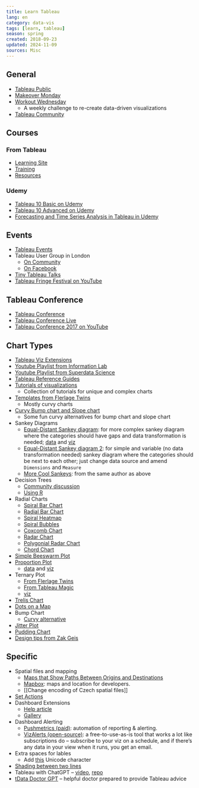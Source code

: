 ```yaml
---
title: Learn Tableau
lang: en
category: data-vis
tags: [learn, tableau]
season: spring
created: 2018-09-23
updated: 2024-11-09
sources: Misc
---
```


## General
- [Tableau Public](https://public.tableau.com/en-gb/gallery)
- [Makeover Monday](https://www.makeovermonday.co.uk/)
- [Workout Wednesday](http://www.workout-wednesday.com/)
	- A weekly challenge to re-create data-driven visualizations
- [Tableau Community](https://www.tableau.com/community)

## Courses
### From Tableau
- [Learning Site](https://www.tableau.com/learn)
- [Training](https://www.tableau.com/learn/classroom)
- [Resources](https://www.tableau.com/trial-resources)

### Udemy
- [Tableau 10 Basic on Udemy](https://www.udemy.com/tableau10/)
- [Tableau 10 Advanced on Udemy](https://www.udemy.com/tableau10-advanced/learn/v4/overview)
- [Forecasting and Time Series Analysis in Tableau in Udemy](https://www.udemy.com/forecasting-and-time-series-analysis-in-tableau/)

## Events
- [Tableau Events](https://www.tableau.com/community/events)
- Tableau User Group in London
	- [On Community](https://community.tableau.com/groups/london/content)
	- [On Facebook](https://tableaulondontug.facebook.com/)
- [Tiny Tableau Talks](http://tinytableautalks.com/events/)
- [Tableau Fringe Festival on YouTube](https://www.youtube.com/channel/UCYhaq6WGQPwCvrmDBktIH9g/videos)

## Tableau Conference
- [Tableau Conference](https://www.tableau.com/community/events/conference)
- [Tableau Conference Live](http://tclive.tableau.com/)
- [Tableau Conference 2017 on YouTube](https://www.youtube.com/playlist?list=PL_qx68DwhYA8hi22EeVgfxQLmDMDyd049)

## Chart Types
- [Tableau Viz Extensions](https://www.tableau.com/blog/visual-analytics-tableau-viz-extensions)
- [Youtube Playlist from Information Lab](https://www.youtube.com/playlist?list=PL_t5OlLHbVGxFSiWXUsEQrDPvFd1Nhxiu)
- [Youtube Playlist from Superdata Science](https://www.youtube.com/playlist?list=PLE50-dh6JzC450Hn6EjPM238yZUPs-RQ1)
- [Tableau Reference Guides](http://www.tableaureferenceguide.com/)
- [Tutorials of visualizations](https://public.tableau.com/app/profile/lilla.rasztik/viz/Tutorialsofvisualizations/Tutorial)
	- Collection of tutorials for unique and complex charts
- [Templates from Flerlage Twins](https://www.flerlagetwins.com/search/label/Templates)
	- Mostly curvy charts
- [Curvy Bump chart and Slope chart](https://www.flerlagetwins.com/2019/03/curvy-bump-chart-slope-chart-template_27.html)
	- Some fun curvy alternatives for bump chart and slope chart
- Sankey Diagrams
	- [Equal-Distant Sankey diagram](https://www.flerlagetwins.com/2018/04/sankey-template.html): for more complex sankey diagram where the categories should have gaps and data transformation is needed; [data](../__files/Equal-Width-Sankey-Template.xlsx) and [viz](../__files/Equal-Width-Sankey-Template.twbx)
	- [Equal-Distant Sankey diagram 2](https://www.theinformationlab.co.uk/2018/03/09/build-sankey-diagram-tableau-without-data-prep-beforehand/): for simple and variable (no data transformation needed) sankey diagram where the categories should be next to each other; just change data source and amend `Dimensions` and `Measure`
	- [More Cool Sankeys](https://www.flerlagetwins.com/2019/04/more-sankey-templates.html): from the same author as above
- Decision Trees
	- [Community discussion](https://community.tableau.com/s/question/0D54T00000C5Q1ISAV/decision-trees-flow-diagrams-sankeys-in-tableau-here-is-a-solution-)
	- [Using R](https://boraberan.wordpress.com/2014/02/07/decision-trees-in-tableau-using-r/)
- Radial Charts
	- [Spiral Bar Chart](https://www.flerlagetwins.com/2020/03/how-i-created-this-spiral-chartand-why.html)
	- [Radial Bar Chart](https://www.thedataschool.com.au/jethro-chen/the-radial-bar-chart-in-tableau-tutorial/)
	- [Spiral Heatmap](https://vizartpandey.com/tableau-introduction-to-spiral-heatmap/)
	- [Spiral Bubbles](https://questionsindataviz.com/2017/01/17/how-did-i-create-the-spiral-chart/)
	- [Coxcomb Chart](https://www.flerlagetwins.com/2021/12/coxcomb.html)
	- [Radar Chart](https://www.flerlagetwins.com/2019/03/radar-charts.html)
	- [Polygonial Radar Chart](https://www.robertoreif.com/blog/2018/1/8/how-to-make-circular-and-polygon-radial-charts)
	- [Chord Chart](https://public.tableau.com/app/profile/m.azhar/viz/ChordsTutorial_16676885219100/TreeofLife)
- [Simple Beeswarm Plot](https://www.flerlagetwins.com/2020/11/beeswarm.html)
- [Proportion Plot](https://www.flerlagetwins.com/2021/02/proportion-plot.html)
	- [data](../__files/Proportion-Plot-Template.xlsx) and [viz](../__files/Proportion-Plot-Template.twbx)
- Ternary Plot
	- [From Flerlage Twins](https://www.flerlagetwins.com/2019/08/ternary.html)
	- [From Tableau Magic](https://tableaumagic.com/creating-ternary-plots-in-tableau/)
	- [viz](../__files/Ternary-Plot.twbx)
- [Trelis Chart](https://www.vizwiz.com/2021/02/trellis-chart.html)
- [Dots on a Map](https://www.vizwiz.com/2020/10/dots-on-a-map.html)
- Bump Chart
	- [Curvy alternative](https://www.flerlagetwins.com/2019/03/curvy-bump-chart-slope-chart-template_27.html)
- [Jitter Plot](https://www.thedataschool.co.uk/michael-mcfadden/tableau-tutorials-build-jitter-plot)
- [Pudding Chart](https://vizzendata.com/2019/05/15/guest-post-how-to-create-a-plum-pudding-chart-circular-waffle-chart/)
- [Design tips from Zak Geis](https://public.tableau.com/app/profile/zakgeis)


## Specific
- Spatial files and mapping
    - [Maps that Show Paths Between Origins and Destinations](https://onlinehelp.tableau.com/current/pro/desktop/en-us/maps_howto_origin_destination.html)
	- [Mapbox](https://www.mapbox.com/): maps and location for developers.
	- [[Change encoding of Czech spatial files]]
- [Set Actions](https://www.artofthevizable.com/?mc_cid=75e8be54c0&mc_eid=6253eeeab0)
- Dashboard Extensions
	- [Help article](https://help.tableau.com/current/pro/desktop/en-gb/dashboard_extensions.htm)
	- [Gallery](https://extensiongallery.tableau.com/extensions?version=2020.3&per-page=50)
- Dashboard Alerting
	- [Pushmetrics (paid)](https://pushmetrics.io/): automation of reporting & alerting.
	- [VizAlerts (open-source)](https://community.tableau.com/s/group/0F94T000000gQijSAE/vizalerts): a free-to-use-as-is tool that works a lot like subscriptions do – subscribe to your viz on a schedule, and if there’s any data in your view when it runs, you get an email.
- Extra spaces for lables
	- Add [this](https://www.compart.com/en/unicode/U+2800) Unicode character
- [Shading between two lines](http://www.datatableauandme.com/2017/08/how-to-shade-between-2-lines-in-tableau.html)
- Tableau with ChatGPT – [video](https://www.youtube.com/watch?v=v6Jc_4-5eZw), [repo](https://github.com/wjsutton/ChatGPT_for_tableau)
- [tData Doctor GPT](https://chatgpt.com/g/g-ca2aLVVsR-tdata-doctor-gpt-with-a-focus-on-tableau) – helpful doctor prepared to provide Tableau advice